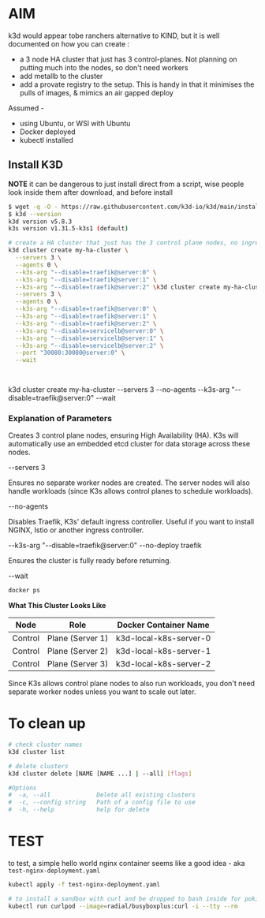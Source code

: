 # AIM

k3d would appear tobe ranchers alternative to KIND, but it is well documented on how you can create :  
- a 3 node HA cluster that just has 3 control-planes.  Not planning on putting much into the nodes, so don't need workers  
- add metallb to the cluster  
- add a provate registry to the setup. This is handy in that it minimises the pulls of images, & mimics an air gapped deploy  


Assumed - 
- using Ubuntu, or WSl with Ubuntu  
- Docker deployed  
- kubectl installed

## Install K3D
__NOTE__ it can be dangerous to just install direct from a script, wise people look inside them after download, and before install

```bash
$ wget -q -O - https://raw.githubusercontent.com/k3d-io/k3d/main/install.sh | bash
$ k3d --version
k3d version v5.8.3
k3s version v1.31.5-k3s1 (default)
```

```bash
# create a HA cluster that just has the 3 control plane nodes, no ingress, no load balancers
k3d cluster create my-ha-cluster \
  --servers 3 \
  --agents 0 \
  --k3s-arg "--disable=traefik@server:0" \
  --k3s-arg "--disable=traefik@server:1" \
  --k3s-arg "--disable=traefik@server:2" \k3d cluster create my-ha-cluster \
  --servers 3 \
  --agents 0 \
  --k3s-arg "--disable=traefik@server:0" \
  --k3s-arg "--disable=traefik@server:1" \
  --k3s-arg "--disable=traefik@server:2" \
  --k3s-arg "--disable=servicelb@server:0" \
  --k3s-arg "--disable=servicelb@server:1" \
  --k3s-arg "--disable=servicelb@server:2" \
  --port "30080:30080@server:0" \
  --wait

  
  ```
k3d cluster create my-ha-cluster --servers 3 --no-agents --k3s-arg "--disable=traefik@server:0" --wait


### Explanation of Parameters

Creates 3 control plane nodes, ensuring High Availability (HA). K3s will automatically use an embedded etcd cluster for data storage across these nodes.  

--servers 3  

Ensures no separate worker nodes are created. The server nodes will also handle workloads (since K3s allows control planes to schedule workloads).  

--no-agents

Disables Traefik, K3s' default ingress controller. Useful if you want to install NGINX, Istio or another ingress controller.

--k3s-arg "--disable=traefik@server:0"  --no-deploy traefik


Ensures the cluster is fully ready before returning.

--wait

```bash
docker ps
```

__What This Cluster Looks Like__


| Node    | Role             | Docker Container Name  | 
|---------|------------------|------------------------|
| Control | Plane (Server 1) | k3d-local-k8s-server-0 | 
| Control | Plane (Server 2) | k3d-local-k8s-server-1 | 
| Control | Plane (Server 3) | k3d-local-k8s-server-2 | 

Since K3s allows control plane nodes to also run workloads, you don't need separate worker nodes unless you want to scale out later.




# To clean up 

```bash
# check cluster names
k3d cluster list

# delete clusters
k3d cluster delete [NAME [NAME ...] | --all] [flags]

#Options
#  -a, --all             Delete all existing clusters
#  -c, --config string   Path of a config file to use
#  -h, --help            help for delete

```

# TEST
to test, a simple hello world  nginx container seems like a good idea - aka `test-nginx-deployment.yaml`

```bash
kubectl apply -f test-nginx-deployment.yaml
```

```bash
# to install a sandbox with curl and be dropped to bash inside for poking around
kubectl run curlpod --image=radial/busyboxplus:curl -i --tty --rm

```

